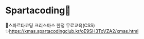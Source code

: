 # Spartacoding🎄
🎉스파르타코딩 크리스마스 한정 무료교육(CSS)<br>
✨https://xmas.spartacodingclub.kr/oE9SH3ToVZA2/xmas.html
